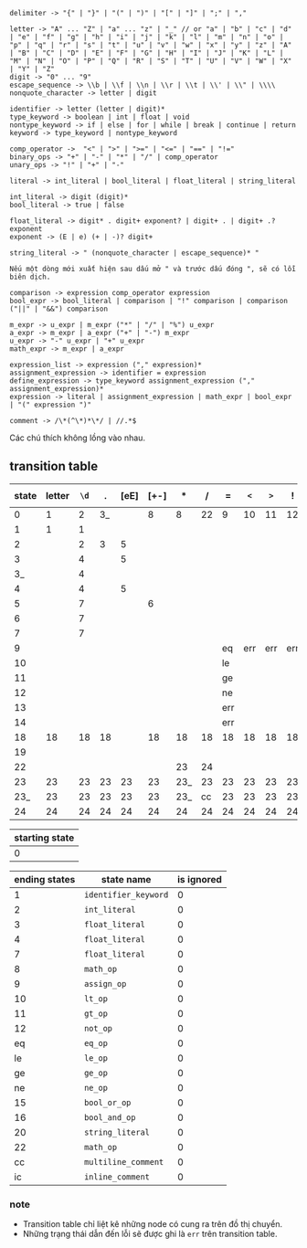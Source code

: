 ```
delimiter -> "{" | "}" | "(" | ")" | "[" | "]" | ";" | ","

letter -> "A" ... "Z" | "a" ... "z" | "_" // or "a" | "b" | "c" | "d" | "e" | "f" | "g" | "h" | "i" | "j" | "k" | "l" | "m" | "n" | "o" | "p" | "q" | "r" | "s" | "t" | "u" | "v" | "w" | "x" | "y" | "z" | "A" | "B" | "C" | "D" | "E" | "F" | "G" | "H" | "I" | "J" | "K" | "L" | "M" | "N" | "O" | "P" | "Q" | "R" | "S" | "T" | "U" | "V" | "W" | "X" | "Y" | "Z"
digit -> "0" ... "9"
escape_sequence -> \\b | \\f | \\n | \\r | \\t | \\' | \\" | \\\\
nonquote_character -> letter | digit

identifier -> letter (letter | digit)*
type_keyword -> boolean | int | float | void
nontype_keyword -> if | else | for | while | break | continue | return
keyword -> type_keyword | nontype_keyword

comp_operator ->  "<" | ">" | ">=" | "<=" | "==" | "!="
binary_ops -> "+" | "-" | "*" | "/" | comp_operator
unary_ops -> "!" | "+" | "-" 

literal -> int_literal | bool_literal | float_literal | string_literal

int_literal -> digit (digit)*
bool_literal -> true | false

float_literal -> digit* . digit+ exponent? | digit+ . | digit+ .? exponent
exponent -> (E | e) (+ | -)? digit+

string_literal -> " (nonquote_character | escape_sequence)* "

Nếu một dòng mới xuất hiện sau dấu mở " và trước dấu đóng ", sẽ có lỗi biên dịch.

comparison -> expression comp_operator expression
bool_expr -> bool_literal | comparison | "!" comparison | comparison ("||" | "&&") comparison

m_expr -> u_expr | m_expr ("*" | "/" | "%") u_expr
a_expr -> m_expr | a_expr ("+" | "-") m_expr
u_expr -> "-" u_expr | "+" u_expr
math_expr -> m_expr | a_expr

expression_list -> expression ("," expression)*
assignment_expression -> identifier = expression
define_expression -> type_keyword assignment_expression ("," assignment_expression)*
expression -> literal | assignment_expression | math_expr | bool_expr | "(" expression ")"

comment -> /\*(^\*)*\*/ | //.*$
```
Các chú thích không lồng vào nhau.

## transition table

| state | letter | `\d` | \. | [eE] | [+-] | \*  | /   | =  | `<` | `>` | !   | \⏐  | \& | `\` | [bfnrt'] | `"` | `[{}()\[\];,]` | [^\S\r\n] | [\r\n] |
|-------|--------|------|----|------|------|-----|-----|----|-----|-----|-----|-----|----|-----|----------|-----|----------------|----|-----|
| 0     | 1      | 2    | 3_ |      | 8    | 8   | 22  | 9  | 10  | 11  | 12  | 13  | 14  | err |          | 18  |                |    |     |
| 1     | 1      | 1    |    |      |      |     |     |    |     |     |     |     |     |     |          |     |                |    |     |
| 2     |        | 2    | 3  | 5    |      |     |     |    |     |     |     |     |     |     |          |     |                |    |     |
| 3     |        | 4    |    | 5    |      |     |     |    |     |     |     |     |     |     |          |     |                |    |     |
| 3_    |        | 4    |    |      |      |     |     |    |     |     |     |     |     |     |          |     |                |    |     |
| 4     |        | 4    |    | 5    |      |     |     |    |     |     |     |     |     |     |          |     |                |    |     |
| 5     |        | 7    |    |      | 6    |     |     |    |     |     |     |     |     |     |          |     |                |    |     |
| 6     |        | 7    |    |      |      |     |     |    |     |     |     |     |     |     |          |     |                |    |     |
| 7     |        | 7    |    |      |      |     |     |    |     |     |     |     |     |     |          |     |                |    |     |
| 9     |        |      |    |      |      |     |     | eq | err | err | err | err | err |     |          |     |                |    |     |
| 10    |        |      |    |      |      |     |     | le |     |     |     |     |     |     |          |     |                |    |     |
| 11    |        |      |    |      |      |     |     | ge |     |     |     |     |     |     |          |     |                |    |     |
| 12    |        |      |    |      |      |     |     | ne |     |     |     |     |     |     |          |     |                |    |     |
| 13    |        |      |    |      |      |     |     | err |     |     |     | 15  |     |     |          |     |                |    |     |
| 14    |        |      |    |      |      |     |     | err |     |     |     |     | 16  |     |          |     |                |    |     |
| 18    | 18     | 18   | 18 |      | 18   | 18  | 18  | 18 | 18  | 18  | 18  | 18  | 18  | 19  |          | 20  | 18             | 18 | err |
| 19    |        |      |    |      |      |     |     |    |     |     |     |     |     | 18  | 18       | 18  |                |    |     |
| 22    |        |      |    |      |      | 23  | 24  |    |     |     |     |     |     |     |          |     |                |    |     |
| 23    | 23     | 23   | 23 | 23   | 23   | 23_ | 23  | 23 | 23  | 23  | 23  | 23  | 23  | 23  | 23       | 23  | 23             | 23 | 23  |
| 23_   | 23     | 23   | 23 | 23   | 23   | 23_ | cc  | 23 | 23  | 23  | 23  | 23  | 23  | 23  | 23       | 23  | 23             | 23 | 23  |
| 24    | 24     | 24   | 24 | 24   | 24   | 24  | 24  | 24 | 24  | 24  | 24  | 24  | 24  | 24  | 24       | 24  | 24             | 24 | ic  |

| starting state |
|----------------|
| 0              |

| ending states | state name | is ignored |
|---------------|------------|------------|
| 1             | `identifier_keyword` | 0 |
| 2             | `int_literal` | 0 |
| 3             | `float_literal` | 0 |
| 4             | `float_literal` | 0 |
| 7             | `float_literal` | 0 |
| 8             | `math_op` | 0 |
| 9             | `assign_op` | 0 |
| 10            | `lt_op` | 0 |
| 11            | `gt_op` | 0 |
| 12            | `not_op` | 0 |
| eq            | `eq_op` | 0 |
| le            | `le_op` | 0 |
| ge            | `ge_op` | 0 |
| ne            | `ne_op` | 0 |
| 15            | `bool_or_op` | 0 |
| 16            | `bool_and_op` | 0 |
| 20            | `string_literal` | 0 |
| 22            | `math_op` | 0 |
| cc            | `multiline_comment` | 0 |
| ic            | `inline_comment` | 0 |

### note

- Transition table chỉ liệt kê những node có cung ra trên đồ thị chuyển.
- Những trạng thái dẫn đến lỗi sẽ được ghi là `err` trên transition table.

